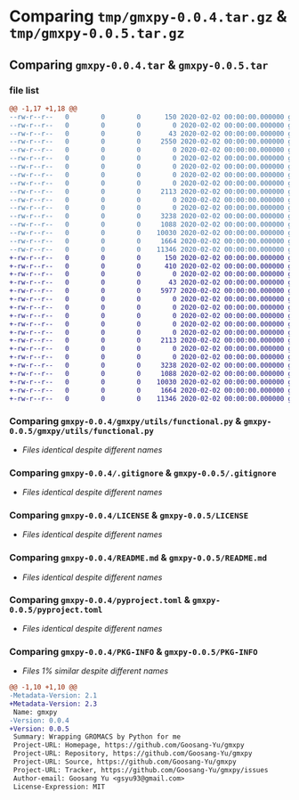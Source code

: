 # Comparing `tmp/gmxpy-0.0.4.tar.gz` & `tmp/gmxpy-0.0.5.tar.gz`

## Comparing `gmxpy-0.0.4.tar` & `gmxpy-0.0.5.tar`

### file list

```diff
@@ -1,17 +1,18 @@
--rw-r--r--   0        0        0      150 2020-02-02 00:00:00.000000 gmxpy-0.0.4/gmxpy/__init__.py
--rw-r--r--   0        0        0        0 2020-02-02 00:00:00.000000 gmxpy-0.0.4/gmxpy/main.py
--rw-r--r--   0        0        0       43 2020-02-02 00:00:00.000000 gmxpy-0.0.4/gmxpy/analysis/__init__.py
--rw-r--r--   0        0        0     2550 2020-02-02 00:00:00.000000 gmxpy-0.0.4/gmxpy/analysis/functional.py
--rw-r--r--   0        0        0        0 2020-02-02 00:00:00.000000 gmxpy-0.0.4/gmxpy/editconf/__init__.py
--rw-r--r--   0        0        0        0 2020-02-02 00:00:00.000000 gmxpy-0.0.4/gmxpy/grompp/__init__.py
--rw-r--r--   0        0        0        0 2020-02-02 00:00:00.000000 gmxpy-0.0.4/gmxpy/grompp/functional.py
--rw-r--r--   0        0        0        0 2020-02-02 00:00:00.000000 gmxpy-0.0.4/gmxpy/solvate/__init__.py
--rw-r--r--   0        0        0        0 2020-02-02 00:00:00.000000 gmxpy-0.0.4/gmxpy/utils/__init__,py
--rw-r--r--   0        0        0     2113 2020-02-02 00:00:00.000000 gmxpy-0.0.4/gmxpy/utils/functional.py
--rw-r--r--   0        0        0        0 2020-02-02 00:00:00.000000 gmxpy-0.0.4/tests/__init__.py
--rw-r--r--   0        0        0        0 2020-02-02 00:00:00.000000 gmxpy-0.0.4/tests/test_gmxpy.py
--rw-r--r--   0        0        0     3238 2020-02-02 00:00:00.000000 gmxpy-0.0.4/.gitignore
--rw-r--r--   0        0        0     1088 2020-02-02 00:00:00.000000 gmxpy-0.0.4/LICENSE
--rw-r--r--   0        0        0    10030 2020-02-02 00:00:00.000000 gmxpy-0.0.4/README.md
--rw-r--r--   0        0        0     1664 2020-02-02 00:00:00.000000 gmxpy-0.0.4/pyproject.toml
--rw-r--r--   0        0        0    11346 2020-02-02 00:00:00.000000 gmxpy-0.0.4/PKG-INFO
+-rw-r--r--   0        0        0      150 2020-02-02 00:00:00.000000 gmxpy-0.0.5/gmxpy/__init__.py
+-rw-r--r--   0        0        0      410 2020-02-02 00:00:00.000000 gmxpy-0.0.5/gmxpy/config.py
+-rw-r--r--   0        0        0        0 2020-02-02 00:00:00.000000 gmxpy-0.0.5/gmxpy/main.py
+-rw-r--r--   0        0        0       43 2020-02-02 00:00:00.000000 gmxpy-0.0.5/gmxpy/analysis/__init__.py
+-rw-r--r--   0        0        0     5977 2020-02-02 00:00:00.000000 gmxpy-0.0.5/gmxpy/analysis/functional.py
+-rw-r--r--   0        0        0        0 2020-02-02 00:00:00.000000 gmxpy-0.0.5/gmxpy/editconf/__init__.py
+-rw-r--r--   0        0        0        0 2020-02-02 00:00:00.000000 gmxpy-0.0.5/gmxpy/grompp/__init__.py
+-rw-r--r--   0        0        0        0 2020-02-02 00:00:00.000000 gmxpy-0.0.5/gmxpy/grompp/functional.py
+-rw-r--r--   0        0        0        0 2020-02-02 00:00:00.000000 gmxpy-0.0.5/gmxpy/solvate/__init__.py
+-rw-r--r--   0        0        0        0 2020-02-02 00:00:00.000000 gmxpy-0.0.5/gmxpy/utils/__init__,py
+-rw-r--r--   0        0        0     2113 2020-02-02 00:00:00.000000 gmxpy-0.0.5/gmxpy/utils/functional.py
+-rw-r--r--   0        0        0        0 2020-02-02 00:00:00.000000 gmxpy-0.0.5/tests/__init__.py
+-rw-r--r--   0        0        0        0 2020-02-02 00:00:00.000000 gmxpy-0.0.5/tests/test_gmxpy.py
+-rw-r--r--   0        0        0     3238 2020-02-02 00:00:00.000000 gmxpy-0.0.5/.gitignore
+-rw-r--r--   0        0        0     1088 2020-02-02 00:00:00.000000 gmxpy-0.0.5/LICENSE
+-rw-r--r--   0        0        0    10030 2020-02-02 00:00:00.000000 gmxpy-0.0.5/README.md
+-rw-r--r--   0        0        0     1664 2020-02-02 00:00:00.000000 gmxpy-0.0.5/pyproject.toml
+-rw-r--r--   0        0        0    11346 2020-02-02 00:00:00.000000 gmxpy-0.0.5/PKG-INFO
```

### Comparing `gmxpy-0.0.4/gmxpy/utils/functional.py` & `gmxpy-0.0.5/gmxpy/utils/functional.py`

 * *Files identical despite different names*

### Comparing `gmxpy-0.0.4/.gitignore` & `gmxpy-0.0.5/.gitignore`

 * *Files identical despite different names*

### Comparing `gmxpy-0.0.4/LICENSE` & `gmxpy-0.0.5/LICENSE`

 * *Files identical despite different names*

### Comparing `gmxpy-0.0.4/README.md` & `gmxpy-0.0.5/README.md`

 * *Files identical despite different names*

### Comparing `gmxpy-0.0.4/pyproject.toml` & `gmxpy-0.0.5/pyproject.toml`

 * *Files identical despite different names*

### Comparing `gmxpy-0.0.4/PKG-INFO` & `gmxpy-0.0.5/PKG-INFO`

 * *Files 1% similar despite different names*

```diff
@@ -1,10 +1,10 @@
-Metadata-Version: 2.1
+Metadata-Version: 2.3
 Name: gmxpy
-Version: 0.0.4
+Version: 0.0.5
 Summary: Wrapping GROMACS by Python for me
 Project-URL: Homepage, https://github.com/Goosang-Yu/gmxpy
 Project-URL: Repository, https://github.com/Goosang-Yu/gmxpy
 Project-URL: Source, https://github.com/Goosang-Yu/gmxpy
 Project-URL: Tracker, https://github.com/Goosang-Yu/gmxpy/issues
 Author-email: Goosang Yu <gsyu93@gmail.com>
 License-Expression: MIT
```

